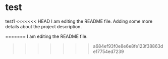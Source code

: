 # test
test1
<<<<<<< HEAD
I am editing the README file. Adding some more details about the project description.

=======
I am editing the README file.
>>>>>>> a684ef93f0e8e6e8fe123f38863de17754ed7239
